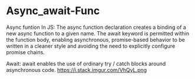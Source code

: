 # Async_await-Func

  Async funtion In JS:
                The async function declaration creates a binding of a new async function to a given name.
                The await keyword is permitted within the function body, enabling asynchronous, 
                promise-based behavior to be written in a cleaner style and avoiding the need to
                explicitly configure promise chains.
            
Await:
        await enables the use of ordinary try / catch blocks around asynchronous code.
https://i.stack.imgur.com/VhQyL.png
